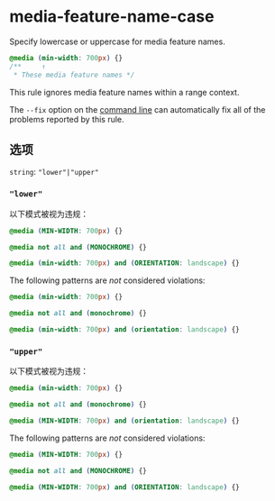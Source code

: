 # media-feature-name-case

Specify lowercase or uppercase for media feature names.

```css
@media (min-width: 700px) {}
/**     ↑
 * These media feature names */
```

This rule ignores media feature names within a range context.

The `--fix` option on the [command line](../../../docs/user-guide/cli.md#autofixing-errors) can automatically fix all of the problems reported by this rule.

## 选项

`string`: `"lower"|"upper"`

### `"lower"`

以下模式被视为违规：

```css
@media (MIN-WIDTH: 700px) {}
```

```css
@media not all and (MONOCHROME) {}
```

```css
@media (min-width: 700px) and (ORIENTATION: landscape) {}
```

The following patterns are *not* considered violations:

```css
@media (min-width: 700px) {}
```

```css
@media not all and (monochrome) {}
```

```css
@media (min-width: 700px) and (orientation: landscape) {}
```

### `"upper"`

以下模式被视为违规：

```css
@media (min-width: 700px) {}
```

```css
@media not all and (monochrome) {}
```

```css
@media (MIN-WIDTH: 700px) and (orientation: landscape) {}
```

The following patterns are *not* considered violations:

```css
@media (MIN-WIDTH: 700px) {}
```

```css
@media not all and (MONOCHROME) {}
```

```css
@media (MIN-WIDTH: 700px) and (ORIENTATION: landscape) {}
```
